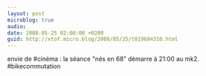 ```yaml
---
layout: post
microblog: true
audio: 
date: 2008-05-25 02:00:00 +0200
guid: http://xtof.micro.blog/2008/05/25/t819684310.html
---
```

envie de #cinéma : la séance "nés en 68" démarre à 21:00 au mk2. #bikecommutation
